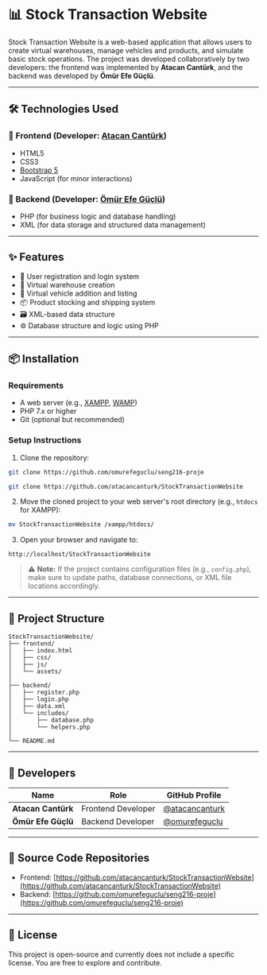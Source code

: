 # 📊 Stock Transaction Website

Stock Transaction Website is a web-based application that allows users to create virtual warehouses, manage vehicles and products, and simulate basic stock operations. 
The project was developed collaboratively by two developers: the frontend was implemented by **Atacan Cantürk**, and the backend was developed by **Ömür Efe Güçlü**.

---

## 🛠️ Technologies Used

### 🔹 Frontend (Developer: [Atacan Cantürk](https://github.com/atacancanturk))
- HTML5
- CSS3
- [Bootstrap 5](https://getbootstrap.com/)
- JavaScript (for minor interactions)

### 🔹 Backend (Developer: [Ömür Efe Güçlü](https://github.com/omurefeguclu))
- PHP (for business logic and database handling)
- XML (for data storage and structured data management)

---

## ✨ Features

- 👤 User registration and login system
- 🏢 Virtual warehouse creation
- 🚛 Virtual vehicle addition and listing
- 📦 Product stocking and shipping system
- 🗃️ XML-based data structure
- ⚙️ Database structure and logic using PHP

---

## 📦 Installation

### Requirements

- A web server (e.g., [XAMPP](https://www.apachefriends.org/index.html), [WAMP](https://www.wampserver.com/))
- PHP 7.x or higher
- Git (optional but recommended)

### Setup Instructions

1. Clone the repository:
```bash
git clone https://github.com/omurefeguclu/seng216-proje
```

```bash
git clone https://github.com/atacancanturk/StockTransactionWebsite
```

2. Move the cloned project to your web server's root directory (e.g., `htdocs` for XAMPP):
```bash
mv StockTransactionWebsite /xampp/htdocs/
```

3. Open your browser and navigate to:
```
http://localhost/StockTransactionWebsite
```

> ⚠️ **Note:** If the project contains configuration files (e.g., `config.php`), make sure to update paths, database connections, or XML file locations accordingly.

---

## 📁 Project Structure

```
StockTransactionWebsite/
├── frontend/
│   ├── index.html
│   ├── css/
│   ├── js/
│   └── assets/
│
├── backend/
│   ├── register.php
│   ├── login.php
│   ├── data.xml
│   └── includes/
│       ├── database.php
│       └── helpers.php
│
└── README.md
```

---

## 👥 Developers

| Name              | Role               | GitHub Profile                                      |
|-------------------|--------------------|-----------------------------------------------------|
| **Atacan Cantürk**| Frontend Developer | [@atacancanturk](https://github.com/atacancanturk) |
| **Ömür Efe Güçlü**| Backend Developer  | [@omurefeguclu](https://github.com/omurefeguclu)   |

---

## 🔗 Source Code Repositories

- Frontend: [https://github.com/atacancanturk/StockTransactionWebsite](https://github.com/atacancanturk/StockTransactionWebsite)
- Backend: [https://github.com/omurefeguclu/seng216-proje](https://github.com/omurefeguclu/seng216-proje)

---

## 📜 License

This project is open-source and currently does not include a specific license. You are free to explore and contribute.
